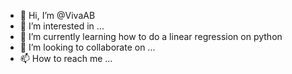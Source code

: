 - 👋 Hi, I’m @VivaAB
- 👀 I’m interested in ...
- 🌱 I’m currently learning how to do a linear regression on python
- 💞️ I’m looking to collaborate on ...
- 📫 How to reach me ...

<!---
VivaAB/VivaAB is a ✨ special ✨ repository because its `README.md` (this file) appears on your GitHub profile.
You can click the Preview link to take a look at your changes.
--->
